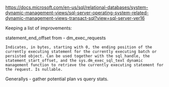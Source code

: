 https://docs.microsoft.com/en-us/sql/relational-databases/system-dynamic-management-views/sql-server-operating-system-related-dynamic-management-views-transact-sql?view=sql-server-ver16


Keeping a list of improvements:


statement_end_offset from - dm_exec_requests

```
Indicates, in bytes, starting with 0, the ending position of the currently executing statement for the currently executing batch or persisted object. Can be used together with the sql_handle, the statement_start_offset, and the sys.dm_exec_sql_text dynamic management function to retrieve the currently executing statement for the request. Is nullable.
```

Generallys - gather potential plan vs query stats.